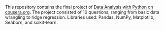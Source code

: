 This repository contains the final project of [Data Analysis with Python on cousera.org](https://www.coursera.org/learn/data-analysis-with-python/).
The project consisted of 10 questions, ranging from basic data wrangling to ridge regression.
Libraries used: Pandas, NumPy, Matplotlib, Seaborn, and scikit-learn.
